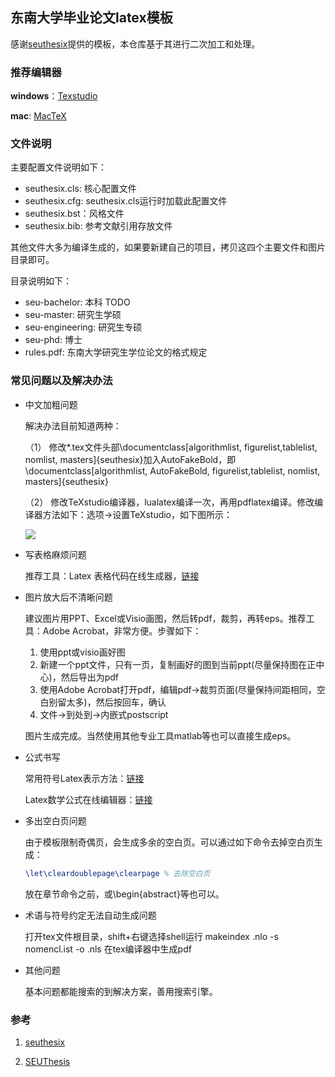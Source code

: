 ## 东南大学毕业论文latex模板

感谢[seuthesix](https://github.com/zhimengfan1990/seuthesix)提供的模板，本仓库基于其进行二次加工和处理。

### 推荐编辑器

**windows**：[Texstudio](https://sourceforge.net/projects/texstudio/)

**mac**: [MacTeX](https://www.tug.org/mactex/)

### 文件说明

主要配置文件说明如下：

* seuthesix.cls: 核心配置文件
* seuthesix.cfg: seuthesix.cls运行时加载此配置文件
* seuthesix.bst：风格文件
* seuthesix.bib: 参考文献引用存放文件

其他文件大多为编译生成的，如果要新建自己的项目，拷贝这四个主要文件和图片目录即可。

目录说明如下：

* seu-bachelor: 本科 TODO
* seu-master: 研究生学硕
* seu-engineering: 研究生专硕
* seu-phd: 博士
* rules.pdf: 东南大学研究生学位论文的格式规定 

### 常见问题以及解决办法

* 中文加粗问题

  解决办法目前知道两种：

  （1） 修改*.tex文件头部\documentclass[algorithmlist,  figurelist,tablelist, nomlist, masters]{seuthesix}加入AutoFakeBold，即\documentclass[algorithmlist, AutoFakeBold, figurelist,tablelist, nomlist, masters]{seuthesix}

  （2） 修改TeXstudio编译器，lualatex编译一次，再用pdflatex编译。修改编译器方法如下：选项->设置TeXstudio，如下图所示：

  ![](https://github.com/wen-fei/seu-thesis-latex-template/blob/master/img/TeXstudio_bold.png?raw=true)


* 写表格麻烦问题

  推荐工具：Latex 表格代码在线生成器，[链接](https://www.tablesgenerator.com/)

* 图片放大后不清晰问题

  建议图片用PPT、Excel或Visio画图，然后转pdf，裁剪，再转eps。推荐工具：Adobe Acrobat，非常方便。步骤如下：

  1. 使用ppt或visio画好图
  2. 新建一个ppt文件，只有一页，复制画好的图到当前ppt(尽量保持图在正中心)，然后导出为pdf
  3. 使用Adobe Acrobat打开pdf，编辑pdf->裁剪页面(尽量保持间距相同，空白别留太多)，然后按回车，确认
  4. 文件->到处到->内嵌式postscript

  图片生成完成。当然使用其他专业工具matlab等也可以直接生成eps。

* 公式书写

  常用符号Latex表示方法：[链接](https://www.mohu.org/info/symbols/symbols.htm)

  Latex数学公式在线编辑器：[链接](https://www.codecogs.com/latex/eqneditor.php?lang=zh-cn)

* 多出空白页问题

  由于模板限制奇偶页，会生成多余的空白页。可以通过如下命令去掉空白页生成：

  ```latex
  \let\cleardoublepage\clearpage % 去除空白页
  ```

  放在章节命令之前，或\begin{abstract}等也可以。

* 术语与符号约定无法自动生成问题

  打开tex文件根目录，shift+右键选择shell运行
  makeindex <filename>.nlo -s nomencl.ist -o <filename>.nls
  在tex编译器中生成pdf

* 其他问题

  基本问题都能搜索的到解决方案，善用搜索引擎。


### 参考

1. [seuthesix](https://github.com/zhimengfan1990/seuthesix)

2. [SEUThesis](https://github.com/JosanSun/SEUThesis)
